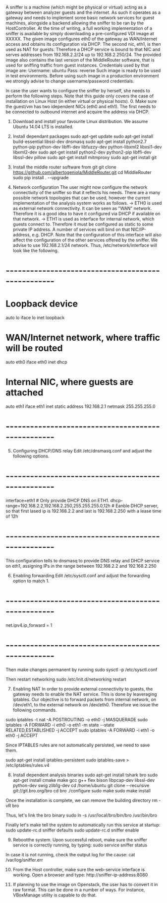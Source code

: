 A sniffer is a machine (which might be physical or virtual) acting as a gateway between analyzer guests and the internet. As such it operates as a gateway and needs to
implement some basic network services for guest machines, alongside a backend allowing the sniffer to be ran by the HostController. At the time of writing, a full working
implementation of a sniffer is available by simply downloading a pre-configured VDI image at XXXXX. The given image configures eth0 of the gateway as WAN/Internet access
and obtains its configuration via DHCP. The second nic, eth1, is then used as NAT for guests. Therefore a DHCP service is bound to that NIC and serves addresses from
192.168.2.2/24 up to 192.168.2.250/24. The provided image also contains the last version of the MiddleRouter software, that is used for sniffing traffic from guest
instances.
Credentials used by that image are:
Username: ubuntu
Pass: reverse
Such image is ready to be used in test environments. Before using such image in a production environment we strongly advise to change username/password credentials.

In case the user wants to configure the sniffer by herself, she needs to perform the following steps. Note that this guide only covers the case of installation on Linux
Host (in either virtual or physical hosts).
0. Make sure the guest/vm has two idependent NICs (eth0 and eth1). The first needs to be connected to outbound internet and acquire the address via DHCP.
1. Download and install your favourite Linux distribution. We assume Ubuntu 14.04 LTS is installed.

2. Install dependant packages
sudo apt-get update
sudo apt-get install build-essential libssl-dev dnsmasq
sudo apt-get install python2.7 python-pip python-dev libffi-dev libfuzzy-dev python-libxml2 libxsl1-dev libxml2-dev
sudo apt-get install python2-dev python2-pip libffi-dev libssl-dev pillow
sudo apt-get install mitmproxy
sudo apt-get install git

3. Install the middle router software from git
git clone https://github.com/albertogeniola/MiddleRouter.git
cd MiddleRouter
sudo pip install . --upgrade

4. Network configuration
The user might now configure the network connectivity of the sniffer so that it reflects his needs. There are a many possible network topologies that can be used, however
the current implementation of the analysis system works as follows.
-> ETH0 is used as external network connectivity. It can be seen as "WAN" network. Therefore it is a good idea to have it configured via DHCP if available on that
network.
-> ETH1 is used as interface for internal network, which guests connect to. Therefore it must be configured as static to some private IP address. A number of services
will bind on that NIC/IP-address, e.g. DHCP. Note that the configuration of this interface will also affect the configuration of the other services offered by the
sniffer. We advise to use 192.168.2.1/24 network. Thus, /etc/network/interface will look like the following.
# --------------------------------------------------
# Loopback device
auto lo
iface lo inet loopback

# WAN/Internet network, where traffic will be routed
auto eth0
iface eth0 inet dhcp

# Internal NIC, where guests are attached
auto eth1
iface eth1 inet static
	address 192.168.2.1
	netmask 255.255.255.0
# --------------------------------------------------

5. Configuring DHCP/DNS relay
Edit /etc/dnsmasq.conf and adjust the following options.
# --------------------------------------------------
interface=eth1 # Only provide DHCP DNS on ETH1.
dhcp-range=192.168.2.2,192.168.2.250,255.255.255.0,12h # Eanble DHCP server, so that first lased ip is 192.168.2.2 and last is 192.168.2.250 with a lease time of 12h
# --------------------------------------------------
This configuration tells to dnsmasq to provide DNS relay and DHCP service on eth1, assigning IPs in the range between 192.168.2.2 and 192.168.2.250

6. Enabling forwarding
Edit /etc/sysctl.conf and adjust the forwarding option to match 1.
# --------------------------------------------------
net.ipv4.ip_forward = 1
# --------------------------------------------------
Then make changes permanent by running
sudo sysctl -p /etc/sysctl.conf

Then restart networking
sudo /etc/init.d/networking restart

7. Enabling NAT
In order to provide external connectivity to guests, the gateway needs to enable the NAT service. This is done by leaveraging iptables.
Our objective is to forward packets from internal network, on /dev/eth1, to the external network on /dev/eth0. Therefore we issue the following commands.

sudo iptables -t nat -A POSTROUTING -o eth0 -j MASQUERADE
sudo iptables -A FORWARD -i eth0 -o eth1 -m state --state RELATED,ESTABLISHED -j ACCEPT
sudo iptables -A FORWARD -i eth1 -o eth0 -j ACCEPT

Since IPTABLES rules are not automatically persisted, we need to save them.

sudo apt-get install iptables-persistent
sudo iptables-save > /etc/iptables/rules.v4

8. Install dependent analysis binaries
sudo apt-get install tshark bro
sudo apt-get install cmake make gcc g++ flex bison libpcap-dev libssl-dev python-dev swig zlib1g-dev
cd /home/ubuntu
git clone --recursive git://git.bro.org/bro
cd bro
./configure
sudo make
sudo make install

Once the installation is complete, we can remove the building directory
rm -vR bro

Thus, let's link the bro binary
sudo ln -s /usr/local/bro/bin/bro /usr/bin/bro

Finally let's make tell the system to automatically run this service at startup:
sudo update-rc.d sniffer defaults
sudo update-rc.d sniffer enable

9. Rebootthe system.
Upon successful reboot, make sure the sniffer service is correctly running, by typing:
sudo service sniffer status

In case it is not running, check the output log for the cause:
cat /var/log/sniffer.err

10. From the Host controller, make sure the web-service interface is working. Open a browser and type:
http://sniffer-ip-address:8080

11. If planning to use the image on Openstack, the user has to convert it in raw format. This can be done in a number of ways. For instance, VBoxManage utility is capable
to do that. 